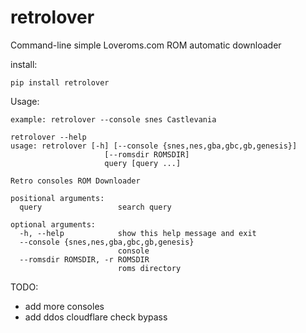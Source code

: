# retrolover
Command-line simple Loveroms.com ROM automatic downloader

install:

`pip install retrolover`

Usage:

`example: retrolover --console snes Castlevania`


```
retrolover --help                                                   
usage: retrolover [-h] [--console {snes,nes,gba,gbc,gb,genesis}]
                     [--romsdir ROMSDIR]
                     query [query ...]

Retro consoles ROM Downloader

positional arguments:
  query                 search query

optional arguments:
  -h, --help            show this help message and exit
  --console {snes,nes,gba,gbc,gb,genesis}
                        console
  --romsdir ROMSDIR, -r ROMSDIR
                        roms directory
```

TODO:
- add more consoles
- add ddos cloudflare check bypass
